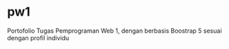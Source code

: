 # pw1
Portofolio Tugas Pemprograman Web 1, dengan berbasis Boostrap 5 sesuai dengan profil individu

